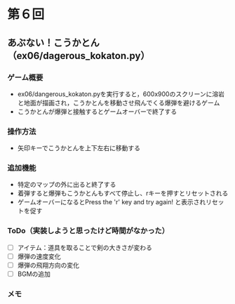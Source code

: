 # 第６回
## あぶない！こうかとん（ex06/dagerous_kokaton.py）
### ゲーム概要
- ex06/dangerous_kokaton.pyを実行すると，600x900のスクリーンに溶岩と地面が描画され，こうかとんを移動させ飛んでくる爆弾を避けるゲーム
- こうかとんが爆弾と接触するとゲームオーバーで終了する
### 操作方法
- 矢印キーでこうかとんを上下左右に移動する
### 追加機能
- 特定のマップの外に出ると終了する
- 着弾すると爆弾もこうかとんもすべて停止し、rキーを押すとリセットされる
- ゲームオーバーになるとPress the 'r' key and try again! と表示されリセットを促す
### ToDo（実装しようと思ったけど時間がなかった）
- [ ] アイテム：道具を取ることで剣の大きさが変わる
- [ ] 爆弾の速度変化
- [ ] 爆弾の飛翔方向の変化
- [ ] BGMの追加
### メモ